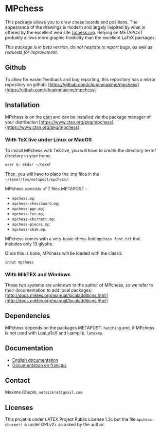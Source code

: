# MPchess

This package allows you to draw chess boards and positions. The appearance of
the drawings is modern and largely inspired by what is offered by the excellent
web site [Lichess.org](lichess.org). Relying on METAPOST probably
allows more graphic flexibility than the excellent LaTeX packages.

_This package is in beta version, do not hesitate to report bugs, as well as
requests for improvement_.

## Github

To allow for easier feedback and bug reporting, this repository has a mirror
repository on github:
[https://github.com/chupinmaxime/mpchess](https://github.com/chupinmaxime/mpchess) 

## Installation

MPchess is on the [ctan](ctan.org) and can be installed via the package manager of your
distribution [https://www.ctan.org/pkg/mpchess](https://www.ctan.org/pkg/mpchess).

### With TeX live under Linux or MacOS

To install MPchess with TeX live, you will have to create the directory texmf
directory in your home. 
```bash
user $> mkdir ~/texmf
```

Then, you will have to place the .mp files in the
`~/texmf/tex/metapost/mpchess/`.

MPchess consists of 7 files METAPOST :
* `mpchess.mp`;
* `mpchess-chessboard.mp`;
* `mpchess-pgn.mp`;
* `mpchess-fen.mp`;
* `mpchess-cburnett.mp`;
* `mpchess-pieces.mp`;
* `mpchess-skak.mp`.

MPchess comes with a very basic chess font `mpchess font.ttf` that includes only
13 glyphs.   

Once this is done, MPchess will be loaded with the classic
```metapost
input mpchess
```

### With MikTEX and Windows

These two systems are unknown to the author of MPchess, so we refer to their
documentation to add local packages:
[http://docs.miktex.org/manual/localadditions.html](http://docs.miktex.org/manual/localadditions.html)

## Dependencies

MPchess depends on the packages METAPOST: `hatching` and, if MPchess is not
used with LuaLaTeX and luamplib, `latexmp`.

## Documentation

* [English documentation](doc/mpchess-doc-en.pdf)
* [Documentation en français](doc/mpchess-doc-fr.pdf)

## Contact

Maxime Chupin, `notezik(at)gmail.com`

## Licenses

This projet is under LATEX Project Public License 1.3c but the file
`mpchess-cburnett` is under GPLv2+ as asked by the author. 